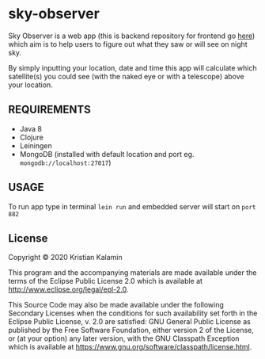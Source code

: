 # sky-observer

Sky Observer is a web app (this is backend repository for frontend go [here](https://github.com/KristianKalamin/sky-observer-frontend))
which aim is to help users to figure out what they saw or will see on night sky.

By simply inputting your location, date and time this app will calculate which satellite(s) 
you could see (with the naked eye or with a telescope) above your location.  

## REQUIREMENTS

- Java 8
- Clojure
- Leiningen
- MongoDB (installed with default location and port eg. `mongodb://localhost:27017`)

## USAGE

To run app type in terminal `lein run` and embedded server will start on `port 882`

## License

Copyright © 2020 Kristian Kalamin

This program and the accompanying materials are made available under the
terms of the Eclipse Public License 2.0 which is available at
http://www.eclipse.org/legal/epl-2.0.

This Source Code may also be made available under the following Secondary
Licenses when the conditions for such availability set forth in the Eclipse
Public License, v. 2.0 are satisfied: GNU General Public License as published by
the Free Software Foundation, either version 2 of the License, or (at your
option) any later version, with the GNU Classpath Exception which is available
at https://www.gnu.org/software/classpath/license.html.
